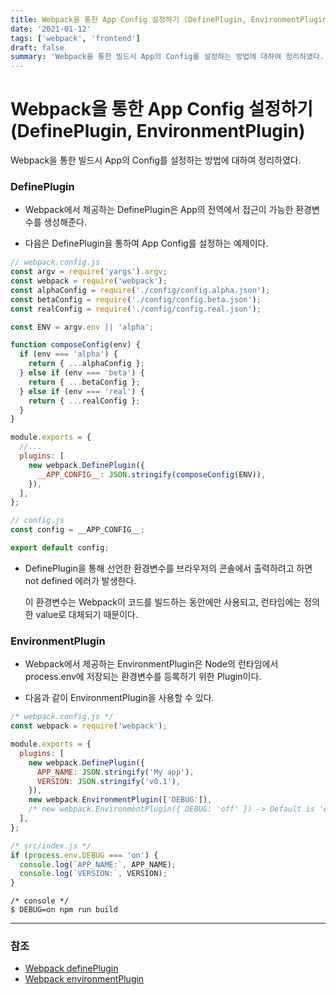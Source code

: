 ```yaml
---
title: Webpack을 통한 App Config 설정하기 (DefinePlugin, EnvironmentPlugin)
date: '2021-01-12'
tags: ['webpack', 'frontend']
draft: false
summary: 'Webpack을 통한 빌드시 App의 Config를 설정하는 방법에 대하여 정리하였다.'
---
```


# Webpack을 통한 App Config 설정하기 (DefinePlugin, EnvironmentPlugin)

Webpack을 통한 빌드시 App의 Config를 설정하는 방법에 대하여 정리하였다.

### DefinePlugin

- Webpack에서 제공하는 DefinePlugin은 App의 전역에서 접근이 가능한 환경변수를 생성해준다.

- 다음은 DefinePlugin을 통하여 App Config를 설정하는 예제이다.

```js
// webpack.config.js
const argv = require('yargs').argv;
const webpack = require('webpack');
const alphaConfig = require('./config/config.alpha.json');
const betaConfig = require('./config/config.beta.json');
const realConfig = require('./config/config.real.json');

const ENV = argv.env || 'alpha';

function composeConfig(env) {
  if (env === 'alpha') {
    return { ...alphaConfig };
  } else if (env === 'beta') {
    return { ...betaConfig };
  } else if (env === 'real') {
    return { ...realConfig };
  }
}

module.exports = {
  //...
  plugins: [
    new webpack.DefinePlugin({
      __APP_CONFIG__: JSON.stringify(composeConfig(ENV)),
    }),
  ],
};

// config.js
const config = __APP_CONFIG__;

export default config;
```

- DefinePlugin을 통해 선언한 환경변수를 브라우저의 콘솔에서 출력하려고 하면 not defined 에러가 발생한다.

  이 환경변수는 Webpack이 코드를 빌드하는 동안에만 사용되고, 런타임에는 정의한 value로 대체되기 때문이다.

### EnvironmentPlugin

- Webpack에서 제공하는 EnvironmentPlugin은 Node의 런타임에서 process.env에 저장되는 환경변수를 등록하기 위한 Plugin이다.

- 다음과 같이 EnvironmentPlugin을 사용할 수 있다.

```js
/* webpack.config.js */
const webpack = require('webpack');

module.exports = {
  plugins: [
    new webpack.DefinePlugin({
      APP_NAME: JSON.stringify('My app'),
      VERSION: JSON.stringify('v0.1'),
    }),
    new webpack.EnvironmentPlugin(['DEBUG']),
    /* new webpack.EnvironmentPlugin({ DEBUG: 'off' }) -> Default is 'off' */
  ],
};

/* src/index.js */
if (process.env.DEBUG === 'on') {
  console.log(`APP_NAME:`, APP_NAME);
  console.log(`VERSION:`, VERSION);
}
```

```
/* console */
$ DEBUG=on npm run build
```

---

### 참조

- [Webpack definePlugin](https://github.com/webpack/docs/wiki/list-of-plugins#defineplugin)
- [Webpack environmentPlugin](https://github.com/webpack/docs/wiki/list-of-plugins#environmentplugin)
